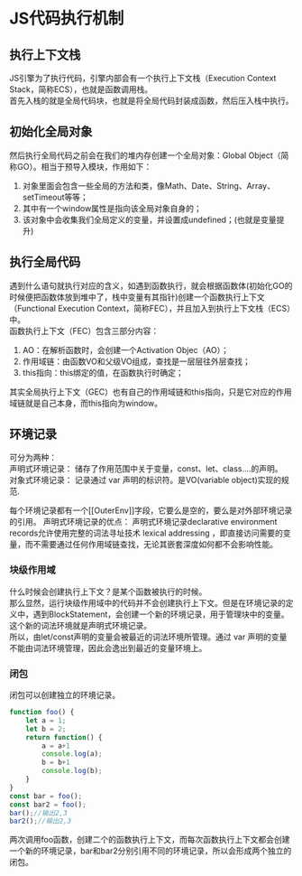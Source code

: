 # JS代码执行机制

## 执行上下文栈

JS引擎为了执行代码，引擎内部会有一个执行上下文栈（Execution Context Stack，简称ECS），也就是函数调用栈。  
首先入栈的就是全局代码块，也就是将全局代码封装成函数，然后压入栈中执行。

## 初始化全局对象

然后执行全局代码之前会在我们的堆内存创建一个全局对象：Global Object（简称GO）。相当于预导入模块，作用如下：

1. 对象里面会包含一些全局的方法和类，像Math、Date、String、Array、setTimeout等等；
2. 其中有一个window属性是指向该全局对象自身的；
3. 该对象中会收集我们全局定义的变量，并设置成undefined；(也就是变量提升)

## 执行全局代码

遇到什么语句就执行对应的含义，如遇到函数执行，就会根据函数体(初始化GO的时候便把函数体放到堆中了，栈中变量有其指针)创建一个函数执行上下文（Functional Execution Context，简称FEC），并且加入到执行上下文栈（ECS）中。  
函数执行上下文（FEC）包含三部分内容：

1. AO：在解析函数时，会创建一个Activation Objec（AO）；
2. 作用域链：由函数VO和父级VO组成，查找是一层层往外层查找；
3. this指向：this绑定的值，在函数执行时确定；

其实全局执行上下文（GEC）也有自己的作用域链和this指向，只是它对应的作用域链就是自己本身，而this指向为window。

## 环境记录

可分为两种：  
声明式环境记录： 储存了作用范围中关于变量，const、let、class....的声明。  
对象式环境记录： 记录通过 var 声明的标识符。是VO(variable object)实现的规范.

每个环境记录都有一个[[OuterEnv]]字段，它要么是空的，要么是对外部环境记录的引用。
声明式环境记录的优点：
声明式环境记录declarative environment records允许使用完整的词法寻址技术 lexical addressing ，即直接访问需要的变量，而不需要通过任何作用域链查找，无论其嵌套深度如何都不会影响性能。

### 块级作用域

什么时候会创建执行上下文？是某个函数被执行的时候。  
那么显然，运行块级作用域中的代码并不会创建执行上下文。但是在环境记录的定义中，遇到BlockStatement，会创建一个新的环境记录，用于管理块中的变量。这个新的词法环境就是声明式环境记录。  
所以，由let/const声明的变量会被最近的词法环境所管理。通过 var 声明的变量不能由词法环境管理，因此会逸出到最近的变量环境上。  

### 闭包
闭包可以创建独立的环境记录。

```js
function foo() {
    let a = 1;
    let b = 2;
    return function() {
        a = a+1
        console.log(a);
        b = b+1
        console.log(b);
    }
}
const bar = foo();
const bar2 = foo();
bar();//输出2,3
bar2();//输出2,3
```

两次调用foo函数，创建二个的函数执行上下文，而每次函数执行上下文都会创建一个新的环境记录，bar和bar2分别引用不同的环境记录，所以会形成两个独立的闭包。
